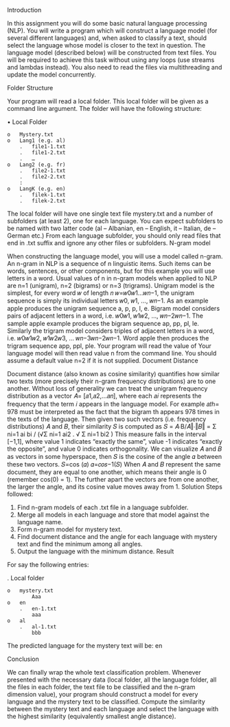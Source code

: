 Introduction 

In this assignment you will do some basic natural language processing (NLP). You will write a program which will construct a language model (for several different languages) and, when asked to classify a text, should select the language whose model is closer to the text in question. The language model (described below) will be constructed from text files. You will be required to achieve this task without using any loops (use streams and lambdas instead). You also need to read the files via multithreading and update the model concurrently.

Folder Structure 

Your program will read a local folder. This local folder will be given as a command line argument. The folder will have the following structure: 

•	Local Folder 

    o	Mystery.txt
    o	Lang1 (e.g. al)
        .	file1-1.txt
        .	file1-2.txt
        .	…
    o	Lang2 (e.g. fr)
        .	file2-1.txt
        .	file2-2.txt
        :
    o	LangK (e.g. en)
        .	filek-1.txt
        .	filek-2.txt

The local folder will have one single text file mystery.txt and a number of subfolders (at least 2), one for each language. You can expect subfolders to be named with two latter code (al – Albanian, en – English, it – Italian, de – German etc.) From each language subfolder, you should only read files that end in .txt suffix and ignore any other files or subfolders.
N-gram model 

When constructing the language model, you will use a model called n-gram. An n-gram in NLP is a sequence of n linguistic items. Such items can be words, sentences, or other components, but for this example you will use letters in a word. Usual values of n in n-gram models when applied to NLP are n=1 (unigram), n=2 (bigrams) or n=3 (trigrams). Unigram model is the simplest, for every word 𝑤 of length 𝑛 
𝑤=𝑤0𝑤1…𝑤𝑛−1, the unigram sequence is simply its individual letters 𝑤0, 𝑤1, …, 𝑤𝑛−1. As an example apple produces the unigram sequence a, p, p, l, e. Bigram model considers pairs of adjacent letters in a word, i.e. 𝑤0𝑤1, 𝑤1𝑤2, …, 𝑤𝑛−2𝑤𝑛−1. The sample apple example produces the bigram sequence ap, pp, pl, le. Similarly the trigram model considers triples of adjacent letters in a word, i.e. 𝑤0𝑤1𝑤2, 𝑤1𝑤2𝑤3, … 𝑤𝑛−3𝑤𝑛−2𝑤𝑛−1. Word apple then produces the trigram sequence app, ppl, ple. Your program will read the value of 
Your language model will then read value n from the command line. You should assume a default value n=2 if it is not supplied.
Document Distance 

Document distance (also known as cosine similarity) quantifies how similar two texts (more precisely their n-gram frequency distributions) are to one another. Without loss of generality we can treat the unigram frequency distribution as a vector 𝐴= [𝑎1,𝑎2,…𝑎𝑛], where each 𝑎𝑖 represents the frequency that the term 𝑖 appears in the language model. For example 𝑎𝑡ℎ= 978 must be interpreted as the fact that the bigram th appears 978 times in the texts of the language. 
Then given two such vectors (i.e. frequency distributions) 𝐴 and 𝐵, their similarity 𝑆 is computed as 
𝑆 = 𝐴∙B/𝐴‖∙‖𝐵‖ = Σ ni=1 ai bi / (√Σ ni=1 ai2 . √ Σ ni=1 bi2 )
This measure falls in the interval [−1,1], where value 1 indicates “exactly the same”, value -1 indicates “exactly the opposite”, and value 0 indicates orthogonality. We can visualize 𝐴 and 𝐵 as vectors in some hyperspace, then 𝑆 is the cosine of the angle 𝛼 between these two vectors. 
𝑆=cos (𝛼) 
𝛼=𝑐𝑜𝑠−1(𝑆) 
When 𝐴 and 𝐵 represent the same document, they are equal to one another, which means their angle is 0 (remember cos(0) = 1). The further apart the vectors are from one another, the larger the angle, and its cosine value moves away from 1.
Solution
Steps followed:

1.	Find n-gram models of each .txt file in a language subfolder.
2.	Merge all models in each language and store that model against the language name.
3.	Form n-gram model for mystery text.
4.	Find document distance and the angle for each language with mystery text and find the minimum among all angles.
5.	Output the language with the minimum distance.
Result

For say the following entries:

. Local folder

    o	mystery.txt
            Aaa   
    o	en
        .	en-1.txt
            aaa    
    o	al
        .	al-1.txt
            bbb

The predicted language for the mystery text will be: en

Conclusion

We can finally wrap the whole text classification problem. Whenever presented with the necessary data (local folder, all the language folder, all the files in each folder, the text file to be classified and the n-gram dimension value), your program should construct a model for every language and the mystery text to be classified. Compute the similarity between the mystery text and each language and select the language with the highest similarity (equivalently smallest angle distance).


